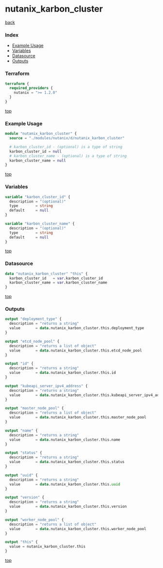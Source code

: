 # nutanix_karbon_cluster

[back](../nutanix.md)

### Index

- [Example Usage](#example-usage)
- [Variables](#variables)
- [Datasource](#datasource)
- [Outputs](#outputs)

### Terraform

```terraform
terraform {
  required_providers {
    nutanix = ">= 1.2.0"
  }
}
```

[top](#index)

### Example Usage

```terraform
module "nutanix_karbon_cluster" {
  source = "./modules/nutanix/d/nutanix_karbon_cluster"

  # karbon_cluster_id - (optional) is a type of string
  karbon_cluster_id = null
  # karbon_cluster_name - (optional) is a type of string
  karbon_cluster_name = null
}
```

[top](#index)

### Variables

```terraform
variable "karbon_cluster_id" {
  description = "(optional)"
  type        = string
  default     = null
}

variable "karbon_cluster_name" {
  description = "(optional)"
  type        = string
  default     = null
}
```

[top](#index)

### Datasource

```terraform
data "nutanix_karbon_cluster" "this" {
  karbon_cluster_id   = var.karbon_cluster_id
  karbon_cluster_name = var.karbon_cluster_name
}
```

[top](#index)

### Outputs

```terraform
output "deployment_type" {
  description = "returns a string"
  value       = data.nutanix_karbon_cluster.this.deployment_type
}

output "etcd_node_pool" {
  description = "returns a list of object"
  value       = data.nutanix_karbon_cluster.this.etcd_node_pool
}

output "id" {
  description = "returns a string"
  value       = data.nutanix_karbon_cluster.this.id
}

output "kubeapi_server_ipv4_address" {
  description = "returns a string"
  value       = data.nutanix_karbon_cluster.this.kubeapi_server_ipv4_address
}

output "master_node_pool" {
  description = "returns a list of object"
  value       = data.nutanix_karbon_cluster.this.master_node_pool
}

output "name" {
  description = "returns a string"
  value       = data.nutanix_karbon_cluster.this.name
}

output "status" {
  description = "returns a string"
  value       = data.nutanix_karbon_cluster.this.status
}

output "uuid" {
  description = "returns a string"
  value       = data.nutanix_karbon_cluster.this.uuid
}

output "version" {
  description = "returns a string"
  value       = data.nutanix_karbon_cluster.this.version
}

output "worker_node_pool" {
  description = "returns a list of object"
  value       = data.nutanix_karbon_cluster.this.worker_node_pool
}

output "this" {
  value = nutanix_karbon_cluster.this
}
```

[top](#index)